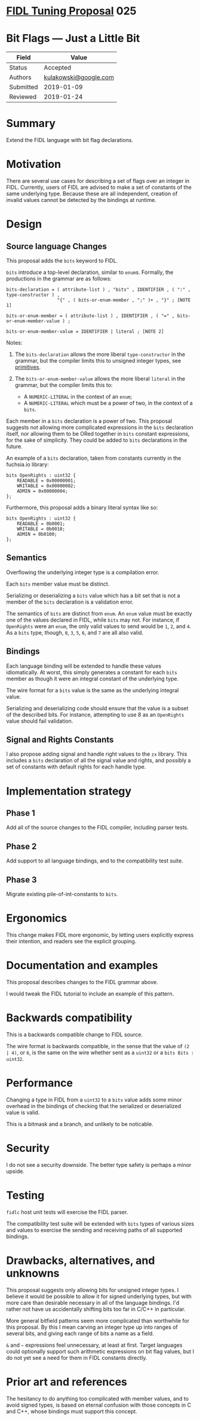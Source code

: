 # [FIDL Tuning Proposal](../README.md) 025

Bit Flags &mdash; Just a Little Bit
===================================

Field     | Value
----------|--------------------------
Status    | Accepted
Authors   | kulakowski@google.com
Submitted | 2019-01-09
Reviewed  | 2019-01-24

# Summary

Extend the FIDL language with bit flag declarations.

# Motivation

There are several use cases for describing a set of flags over an integer in
FIDL.
Currently, users of FIDL are advised to make a set of constants of the same
underlying type.
Because these are all independent, creation of invalid values cannot be
detected by the bindings at runtime.

# Design

## Source language Changes

This proposal adds the `bits` keyword to FIDL.

`bits` introduce a top-level declaration, similar to `enum`s.
Formally, the productions in the grammar are as follows:

```
bits-declaration = ( attribute-list ) , "bits" , IDENTIFIER , ( ":" , type-constructor ) ,
                   "{" , ( bits-or-enum-member , ";" )+ , "}" ; [NOTE 1]

bits-or-enum-member = ( attribute-list ) , IDENTIFIER , ( "=" , bits-or-enum-member-value ) ;

bits-or-enum-member-value = IDENTIFIER | literal ; [NOTE 2]
```

Notes:

1. The `bits-declaration` allows the more liberal `type-constructor` in the grammar, but
   the compiler limits this to unsigned integer types, see [primitives].

2. The `bits-or-enum-member-value` allows the more liberal `literal` in the grammar, but the compiler limits this to:
    * A `NUMERIC-LITERAL` in the context of an `enum`;
    * A `NUMERIC-LITERAL` which must be a power of two, in the context of a `bits`.

Each member in a `bits` declaration is a power of two.
This proposal suggests not allowing more complicated expressions in the `bits`
declaration itself, nor allowing them to be ORed together in `bits` constant
expressions, for the sake of simplicity.
They could be added to `bits` declarations in the future.

An example of a `bits` declaration, taken from constants currently in the
fuchsia.io library:

```fidl
bits OpenRights : uint32 {
    READABLE = 0x00000001;
    WRITABLE = 0x00000002;
    ADMIN = 0x00000004;
};
```

Furthermore, this proposal adds a binary literal syntax like so:

```fidl
bits OpenRights : uint32 {
    READABLE = 0b0001;
    WRITABLE = 0b0010;
    ADMIN = 0b0100;
};
```

## Semantics

Overflowing the underlying integer type is a compilation error.

Each `bits` member value must be distinct.

Serializing or deserializing a `bits` value which has a bit set that is not a
member of the `bits` declaration is a validation error.

The semantics of `bits` are distinct from `enum`.
An `enum` value must be exactly one of the values declared in FIDL, while
`bits` may not.
For instance, if `OpenRights` were an `enum`, the only valid values to send
would be `1`, `2`, and `4`.
As a `bits` type, though, `0`, `3`, `5`, `6`, and `7` are all also valid.

## Bindings

Each language binding will be extended to handle these values idiomatically.
At worst, this simply generates a constant for each `bits` member as though it
were an integral constant of the underlying type.

The wire format for a `bits` value is the same as the underlying integral value.

Serializing and deserializing code should ensure that the value is a subset of
the described bits.
For instance, attempting to use 8 as an `OpenRights` value should fail validation.

## Signal and Rights Constants

I also propose adding signal and handle right values to the `zx` library.
This includes a `bits` declaration of all the signal value and rights, and
possibly a set of constants with default rights for each handle type.

# Implementation strategy

## Phase 1

Add all of the source changes to the FIDL compiler, including parser tests.

## Phase 2

Add support to all language bindings, and to the compatibility test suite.

## Phase 3

Migrate existing pile-of-int-constants to `bits`.

# Ergonomics

This change makes FIDL more ergonomic, by letting users explicitly express
their intention, and readers see the explicit grouping.

# Documentation and examples

This proposal describes changes to the FIDL grammar above.

I would tweak the FIDL tutorial to include an example of this pattern.

# Backwards compatibility

This is a backwards compatible change to FIDL source.

The wire format is backwards compatible, in the sense that the value of `(2 |
4)`, or `6`, is the same on the wire whether sent as a `uint32` or a `bits Bits :
uint32`.

# Performance

Changing a type in FIDL from a `uint32` to a `bits` value adds some
minor overhead in the bindings of checking that the serialized or deserialized
value is valid.

This is a bitmask and a branch, and unlikely to be noticable.

# Security

I do not see a security downside.
The better type safety is perhaps a minor upside.

# Testing
`fidlc` host unit tests will exercise the FIDL parser.

The compatibility test suite will be extended with `bits` types of various sizes
and values to exercise the sending and receiving paths of all supported
bindings.

# Drawbacks, alternatives, and unknowns

This proposal suggests only allowing bits for unsigned integer types.
I believe it would be possible to allow it for signed underlying types, but
with more care than desirable necessary in all of the language bindings.
I'd rather not have us accidentally shifting bits too far in C/C++ in
particular.

More general bitfield patterns seem more complicated than worthwhile for this
proposal.
By this I mean carving an integer type up into ranges of several bits, and
giving each range of bits a name as a field.

`&` and `~` expressions feel unnecessary, at least at first.
Target languages could optionally support such arithmetic expressions on bit
flag values, but I do not yet see a need for them in FIDL constants directly.

# Prior art and references

The hesitancy to do anything too complicated with member values, and to avoid
signed types, is based on eternal confusion with those concepts in C and C++,
whose bindings must support this concept.

<!-- xrefs -->
[primitives]: /docs/reference/fidl/language/language.md#primitives
